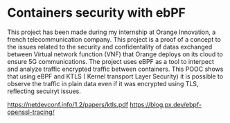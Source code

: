 # Containers security with ebPF

This project has been made during my internship at Orange Innovation, a french telecommunication company. 
This project is a proof of a concept to the issues related to the security and confidentality of datas exchanged between Virtual network function (VNF) that Orange deploys on its cloud to ensure 5G communications. 
The project uses eBPF as a tool to interpect and analyze traffic encrypted traffic between containers. This POOC shows that using eBPF and KTLS ( Kernel transport Layer Security) it is possible to observe the traffic in plain data even if it was encrypted using TLS, reflecting secuiryt issues.

https://netdevconf.info/1.2/papers/ktls.pdf
https://blog.px.dev/ebpf-openssl-tracing/
